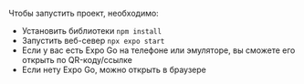 Чтобы запустить проект, необходимо:
* Установить библиотеки `npm install`
* Запустить веб-север `npx expo start`
* Если у вас есть Expo Go на телефоне или эмуляторе, вы сможете его открыть по QR-коду/ссылке
* Если нету Expo Go, можно открыть в браузере